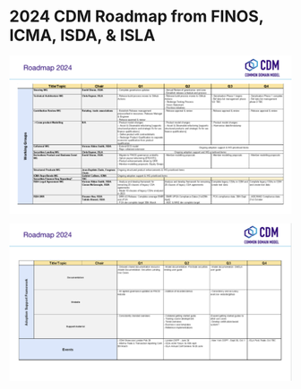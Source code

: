 # 2024 CDM Roadmap from FINOS, ICMA, ISDA, & ISLA

![](.github/cdm-roadmap-2024-1.png)

![](.github/cdm-roadmap-2024-2.png)
